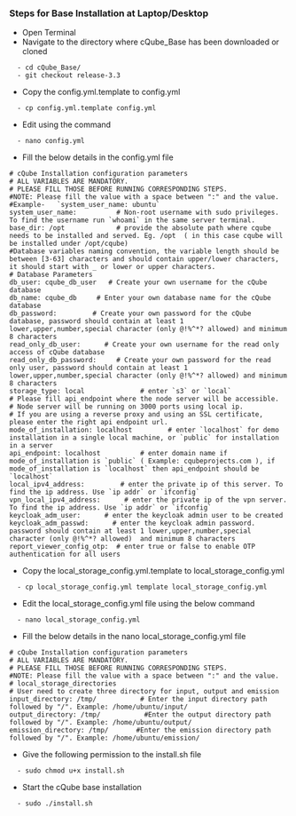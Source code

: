 ### Steps for Base Installation at Laptop/Desktop
- Open Terminal
- Navigate to the directory where cQube_Base has been downloaded or cloned
```text
  - cd cQube_Base/
  - git checkout release-3.3
```
- Copy the config.yml.template to config.yml
```text
  - cp config.yml.template config.yml
``` 
- Edit using the command
```text
  - nano config.yml
``` 
- Fill the below details in the config.yml file
```text
# cQube Installation configuration parameters
# ALL VARIABLES ARE MANDATORY.
# PLEASE FILL THOSE BEFORE RUNNING CORRESPONDING STEPS.
#NOTE: Please fill the value with a space between ":" and the value. 
#Example-   `system_user_name: ubuntu`
system_user_name:          # Non-root username with sudo privileges. To find the username run `whoami` in the same server terminal.
base_dir: /opt             # provide the absolute path where cqube needs to be installed and served. Eg. /opt  ( in this case cqube will be installed under /opt/cqube)
#Database variables naming convention, the variable length should be between [3-63] characters and should contain upper/lower characters, it should start with _ or lower or upper characters.
# Database Parameters
db_user: cqube_db_user   # Create your own username for the cQube database
db_name: cqube_db     # Enter your own database name for the cQube database
db_password:         # Create your own password for the cQube database, password should contain at least 1 lower,upper,number,special character (only @!%^*? allowed) and minimum 8 characters
read_only_db_user:      # Create your own username for the read only access of cQube database
read_only_db_password:     # Create your own password for the read only user, password should contain at least 1 lower,upper,number,special character (only @!%^*? allowed) and minimum 8 characters
storage_type: local              # enter `s3` or `local`
# Please fill api_endpoint where the node server will be accessible.
# Node server will be running on 3000 ports using local ip.
# If you are using a reverse proxy and using an SSL certificate, please enter the right api endpoint url.
mode_of_installation: localhost         # enter `localhost` for demo installation in a single local machine, or `public` for installation in a server
api_endpoint: localhost          # enter domain name if mode_of_installation is `public` ( Example: cqubeprojects.com ), if mode_of_installation is `localhost` then api_endpoint should be `localhost`
local_ipv4_address:         # enter the private ip of this server. To find the ip address. Use `ip addr` or `ifconfig`
vpn_local_ipv4_address:      # enter the private ip of the vpn server. To find the ip address. Use `ip addr` or `ifconfig`
keycloak_adm_user:      # enter the keycloak admin user to be created 
keycloak_adm_passwd:      # enter the keycloak admin password. password should contain at least 1 lower,upper,number,special character (only @!%^*? allowed)  and minimum 8 characters
report_viewer_config_otp:  # enter true or false to enable OTP authentication for all users 
```
- Copy the local_storage_config.yml.template to local_storage_config.yml
```text
  - cp local_storage_config.yml template local_storage_config.yml
```
- Edit the local_storage_config.yml file using the below command
```text
  - nano local_storage_config.yml
```
- Fill the below details in the nano local_storage_config.yml file
```text
# cQube Installation configuration parameters
# ALL VARIABLES ARE MANDATORY.
# PLEASE FILL THOSE BEFORE RUNNING CORRESPONDING STEPS.
#NOTE: Please fill the value with a space between ":" and the value. 
# local_storage_directories
# User need to create three directory for input, output and emission
input_directory: /tmp/           # Enter the input directory path followed by "/". Example: /home/ubuntu/input/
output_directory: /tmp/           #Enter the output directory path followed by "/". Example: /home/ubuntu/output/
emission_directory: /tmp/       #Enter the emission directory path followed by "/". Example: /home/ubuntu/emission/
```
- Give the following permission to the install.sh file
```text
  - sudo chmod u+x install.sh
```
- Start the cQube base installation
```text
  - sudo ./install.sh
```
